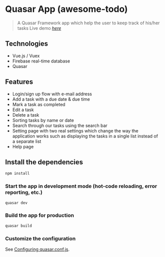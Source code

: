 # Quasar App (awesome-todo)

> A Quasar Framework app which help the user to keep track of his/her tasks
> Live demo [_here_](https://awesometodo.netlify.app/)

## Technologies

- Vue.js / Vuex
- Firebase real-time database
- Quasar

## Features
- Login/sign up flow with e-mail address
- Add a task with a due date & due time
- Mark a task as completed
- Edit a task
- Delete a task
- Sorting tasks by name or date
- Search through our tasks using the search bar
- Setting page with two real settings which change the way the application works such as displaying the tasks in a single list instead of a separate list
- Help page


## Install the dependencies
```bash
npm install
```

### Start the app in development mode (hot-code reloading, error reporting, etc.)
```bash
quasar dev
```


### Build the app for production
```bash
quasar build
```

### Customize the configuration
See [Configuring quasar.conf.js](https://quasar.dev/quasar-cli/quasar-conf-js).
